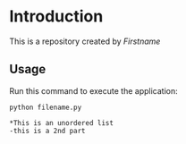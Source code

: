 # Introduction


This is a repository created by *Firstname*


## Usage


Run this command to execute the application:


`python filename.py`

 

```
*This is an unordered list
-this is a 2nd part


